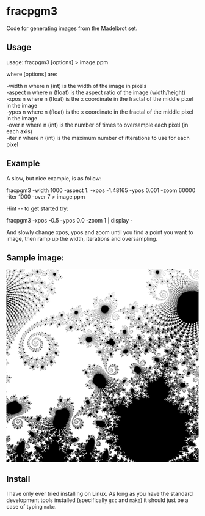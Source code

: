 # fracpgm3

Code for generating images from the Madelbrot set.

## Usage
 
usage: fracpgm3 \[options\] > image.ppm

where \[options\] are:

-width n    where n (int) is the width of the image in pixels<br>
-aspect n   where n (float) is the aspect ratio of the image (width/height)<br>
-xpos n     where n (float) is the x coordinate in the fractal of the middle pixel in the image<br>
-ypos n     where n (float) is the x coordinate in the fractal of the middle pixel in the image<br>
-over n     where n (int) is the number of times to oversample each pixel (in each axis)<br>
-iter n     where n (int) is the maximum number of itterations to use for each pixel<br>


## Example

A slow, but nice example, is as follow:

fracpgm3  -width 1000 -aspect 1. -xpos -1.48165  -ypos 0.001 -zoom 60000 -iter 1000 -over 7 > image.ppm

Hint -- to get started try:

fracpgm3 -xpos -0.5 -ypos 0.0 -zoom 1 | display -

And slowly change xpos, ypos and zoom until you find a point you want to image, then ramp up the width, iterations and oversampling. 


## Sample image:

![Example image](example1.png)


## Install

I have only ever tried installing on Linux. As long as you have the standard development tools installed (specifically `gcc` and `make`) it should just be a case of typing `make`.

